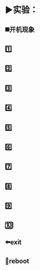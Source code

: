 # :arrow_forward:实验：

## :black_medium_square:开机现象

> 

## :one:

## :two:

## :three:

## :four:

## :five:

## :six:

## :seven:

## :eight:

## :nine:

## :keycap_ten:

## :arrow_left:exit

## :repeat:reboot

